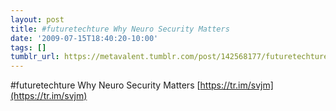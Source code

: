 ```yaml
---
layout: post
title: #futuretechture Why Neuro Security Matters
date: '2009-07-15T18:40:20-10:00'
tags: []
tumblr_url: https://metavalent.tumblr.com/post/142568177/futuretechture-why-neuro-security-matters
---
```

#futuretechture Why Neuro Security Matters [https://tr.im/svjm](https://tr.im/svjm)

